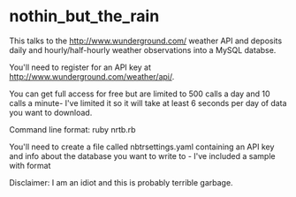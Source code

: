 nothin_but_the_rain
===================

This talks to the http://www.wunderground.com/ weather API and deposits daily and hourly/half-hourly weather observations into a MySQL databse.

You'll need to register for an API key at http://www.wunderground.com/weather/api/.

You can get full access for free but are limited to 500 calls a day and 10 calls a minute- I've limited it so it will take at least 6 seconds per day of data you want to download.

Command line format: ruby nrtb.rb <country> <city> <start year> <start month> <start day>
<end year> <end month> <end day>

You'll need to create a file called nbtrsettings.yaml containing an API key and info about the database you want to write to - I've included a sample with format

Disclaimer: I am an idiot and this is probably terrible garbage.
